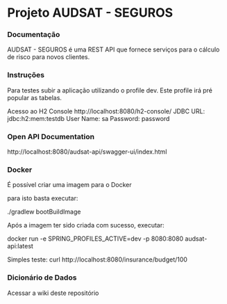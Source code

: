 # Projeto AUDSAT - SEGUROS

### Documentação

AUDSAT - SEGUROS é uma REST API que fornece serviços para o cálculo de risco
para novos clientes.

### Instruções

Para testes subir a aplicação utilizando o profile dev. Este profile irá pré popular
as tabelas.

Acesso ao H2 Console
http://localhost:8080/h2-console/
JDBC URL: jdbc:h2:mem:testdb
User Name: sa
Password: password

### Open API Documentation
http://localhost:8080/audsat-api/swagger-ui/index.html

### Docker
É possível criar uma imagem para o Docker

para isto basta executar:

./gradlew bootBuildImage

Após a imagem ter sido criada com sucesso, executar:

docker run -e SPRING_PROFILES_ACTIVE=dev -p 8080:8080 audsat-api:latest

Simples teste:
curl http://localhost:8080/insurance/budget/100

### Dicionário de Dados
Acessar a wiki deste repositório

